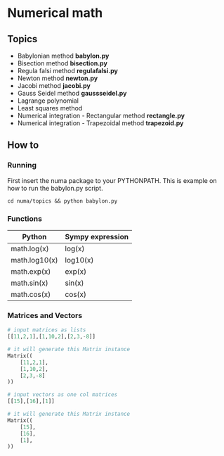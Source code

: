 # Numerical math

## Topics

* Babylonian method **babylon.py**
* Bisection method **bisection.py**
* Regula falsi method **regulafalsi.py**
* Newton method **newton.py**
* Jacobi method **jacobi.py**
* Gauss Seidel method **gaussseidel.py**
* Lagrange polynomial
* Least squares method
* Numerical integration - Rectangular method **rectangle.py**
* Numerical integration - Trapezoidal method **trapezoid.py**

## How to

### Running

First insert the numa package to your PYTHONPATH. This is example on how to run the babylon.py script.

    cd numa/topics && python babylon.py

### Functions

Python         | Sympy expression
-------------- | ----------------
math.log(x)    | log(x)
math.log10(x)  | log10(x)
math.exp(x)    | exp(x)
math.sin(x)    | sin(x)
math.cos(x)    | cos(x)

### Matrices and Vectors

```python
# input matrices as lists
[[11,2,1],[1,10,2],[2,3,-8]]

# it will generate this Matrix instance
Matrix((
    [11,2,1],
    [1,10,2],
    [2,3,-8]
))

# input vectors as one col matrices
[[15],[16],[1]]

# it will generate this Matrix instance
Matrix((
    [15],
    [16],
    [1],
))
```

